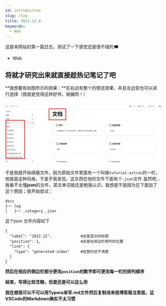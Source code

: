 ```yaml
---
id: introduction
slug: /log
title: 2022.12.8
keywords:
  - Web
---
```


这是本网站的第一篇日志，测试了一下感觉还是很不错的🗯

- Web

## 将就才研究出来就直接趁热记笔记了吧

**我想要有如图所示的效果：**在右边有整个的预览效果，并且左边变也可以进行选择（我就是觉得这样好帅，谢脯肉！）

![想要的效果](../../static/img_log/Page1.jpg)
-------------------
于是我就开始琢磨文件，因为原始文件里面有一个叫做`tutorial-extras`的一栏，他就是这种风格，于是乎我发现，这东西在他的文件下面有个`.json`文件
虽然吧...我看不太懂**json**的文件，英文单词我还是勉强认识，我想是不是因为在下面加了这个原因；我开始尝试：
```
docs
├── log                           
│   ├── _category_.json     
```        

这个json 文件内容如下
```
{
  "label": "2022.12",             #这是显示的标题
  "position": 1,                  #这是在侧边栏排列的位置
  "link": {
    "type": "generated-index"     #这暂时还不清楚
  }
}
```
**然后在相应的侧边栏部分更改`position`的数字即可更改每一栏的排列顺序**


**结束，写得比较含糊，但是还是可以这么用**

**我在想我可以不可以用Typora来写.md文件然后复制进来我博客稳当里面，这VSCode的Markdown确实不太习惯**
